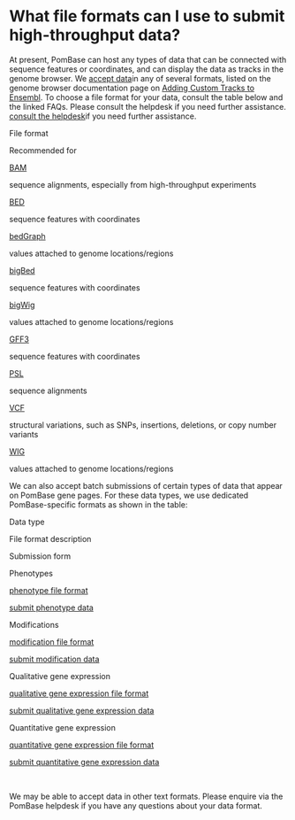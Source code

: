 # What file formats can I use to submit high-throughput data?
<!-- pombase_categories: Data Submission and Formats,Datasets -->

At present, PomBase can host any types of data that can be connected
with sequence features or coordinates, and can display the data as
tracks in the genome browser. We [accept
data](/submit-data/data-submission-form)in any of several formats,
listed on the genome browser documentation page on [Adding Custom Tracks
to
Ensembl](http://genomebrowser.pombase.org/info/website/upload/index.html#formats).
To choose a file format for your data, consult the table below and the
linked FAQs. Please consult the helpdesk if you need further assistance.
[consult the helpdesk](mailto:helpdesk@pombase.org)if you need further
assistance.

File format

Recommended for

[BAM](/faqs/what-bam-format)

sequence alignments, especially from high-throughput experiments

[BED](/faqs/what-bed-format)

sequence features with coordinates

[bedGraph](/faqs/what-bedgraph-format)

values attached to genome locations/regions

[bigBed](/faqs/what-bigbed-format)

sequence features with coordinates

[bigWig](/faqs/what-bigwig-format)

values attached to genome locations/regions

[GFF3](/faqs/what-gff3)

sequence features with coordinates

[PSL](/faqs/what-psl-format)

sequence alignments

[VCF](/faqs/what-vcf)

structural variations, such as SNPs, insertions, deletions, or copy
number variants

[WIG](/faqs/what-wig-format)

values attached to genome locations/regions

We can also accept batch submissions of certain types of data that
appear on PomBase gene pages. For these data types, we use dedicated
PomBase-specific formats as shown in the table:

Data type

File format description

Submission form

Phenotypes

[phenotype file format](/submit-data/phenotype-data-bulk-upload-format)

[submit phenotype data](/submit-data/phenotype-data-submission-form)

Modifications

[modification file
format](/submit-data/modification-bulk-upload-file-format)

[submit modification
data](/submit-data/modification-data-submission-form)

Qualitative gene expression

[qualitative gene expression file
format](/submit-data/qualitative-gene-expression-bulk-upload-file-format)

[submit qualitative gene expression
data](/submit-data/qualitative-gene-expression-data-submission-form)

Quantitative gene expression

[quantitative gene expression file
format](/submit-data/quantitative-gene-expression-bulk-upload-file-format)

[submit quantitative gene expression
data](/submit-data/quantitative-gene-expression-data-submission-form)

 

We may be able to accept data in other text formats. Please enquire via
the PomBase helpdesk if you have any questions about your data format.

